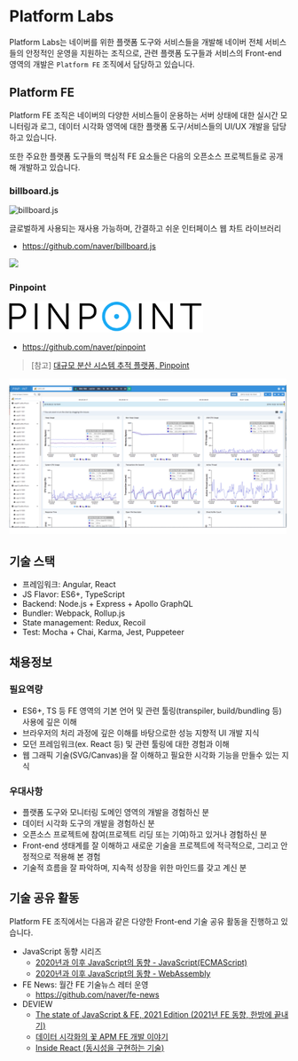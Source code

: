 # Platform Labs

Platform Labs는 네이버를 위한 플랫폼 도구와 서비스들을 개발해
네이버 전체 서비스들의 안정적인 운영을 지원하는 조직으로, 관련 플랫폼 도구들과 서비스의
Front-end 영역의 개발은 `Platform FE` 조직에서 담당하고 있습니다.

## Platform FE
Platform FE 조직은 네이버의 다양한 서비스들이 운용하는 서버 상태에 대한 실시간 모니터링과 로그, 데이터 시각화 영역에 대한 
플랫폼 도구/서비스들의 UI/UX 개발을 담당하고 있습니다.

또한 주요한 플랫폼 도구들의 핵심적 FE 요소들은 다음의 오픈소스 프로젝트들로 공개해 개발하고 있습니다.

### billboard.js

<img src="https://naver.github.io/billboard.js/img/logo/billboard.js.svg" width="350" alt="billboard.js">

글로벌하게 사용되는 재사용 가능하며, 간결하고 쉬운 인터페이스 웹 차트 라이브러리
- https://github.com/naver/billboard.js

<img src="https://naver.github.io/billboard.js/img/chart-types.png?v=6" width="500">

### Pinpoint

<img src=./assets/platformlabs/pinpoint.svg width="350" alt="Pinpoint">

- https://github.com/naver/pinpoint

> [참고] [대규모 분산 시스템 추적 플랫폼, Pinpoint](https://d2.naver.com/helloworld/1194202)

<img src="./assets/platformlabs/pinpoint01.png" width="500">


## 기술 스택
- 프레임워크: Angular, React
- JS Flavor: ES6+, TypeScript
- Backend: Node.js + Express + Apollo GraphQL
- Bundler: Webpack, Rollup.js
- State management: Redux, Recoil
- Test: Mocha + Chai, Karma, Jest, Puppeteer

## 채용정보
### 필요역량
- ES6+, TS 등 FE 영역의 기본 언어 및 관련 툴링(transpiler, build/bundling 등) 사용에 깊은 이해
- 브라우저의 처리 과정에 깊은 이해를 바탕으로한 성능 지향적 UI 개발 지식
- 모던 프레임워크(ex. React 등) 및 관련 툴링에 대한 경험과 이해
- 웹 그래픽 기술(SVG/Canvas)을 잘 이해하고 필요한 시각화 기능을 만들수 있는 지식

### 우대사항
* 플랫폼 도구와 모니터링 도메인 영역의 개발을 경험하신 분 
* 데이터 시각화 도구의 개발을 경험하신 분
* 오픈소스 프로젝트에 참여(프로젝트 리딩 또는 기여)하고 있거나 경험하신 분
* Front-end 생태계를 잘 이해하고 새로운 기술을 프로젝트에 적극적으로, 그리고 안정적으로 적용해 본 경험
* 기술적 흐름을 잘 파악하며, 지속적 성장을 위한 마인드를 갖고 계신 분

## 기술 공유 활동

Platform FE 조직에서는 다음과 같은 다양한 Front-end 기술 공유 활동을 진행하고 있습니다.

- JavaScript 동향 시리즈
  - [2020년과 이후 JavaScript의 동향 - JavaScript(ECMAScript)](https://d2.naver.com/helloworld/4268738)
  - [2020년과 이후 JavaScript의 동향 - WebAssembly](https://d2.naver.com/helloworld/8257914)
- FE News: 월간 FE 기술뉴스 레터 운영
  - https://github.com/naver/fe-news
- DEVIEW
  - [The state of JavaScript & FE, 2021 Edition (2021년 FE 동향, 한방에 끝내기)](https://deview.kr/2021/sessions/508)
  - [데이터 시각화의 꽃 APM FE 개발 이야기](https://deview.kr/2021/sessions/483)
  - [Inside React (동시성을 구현하는 기술)](https://deview.kr/2021/sessions/518)


  
